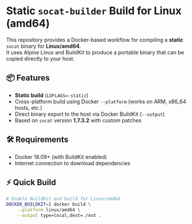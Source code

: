 # Static `socat-builder` Build for Linux (amd64)

This repository provides a Docker-based workflow for compiling a **static** `socat` binary for **Linux/amd64**.  
It uses Alpine Linux and BuildKit to produce a portable binary that can be copied directly to your host.

## 📦 Features
- **Static build** (`LDFLAGS=-static`)
- Cross-platform build using Docker `--platform` (works on ARM, x86_64 hosts, etc.)
- Direct binary export to the host via Docker BuildKit (`--output`)
- Based on `socat` version **1.7.3.2** with custom patches

## 🛠 Requirements
- Docker 18.09+ (with BuildKit enabled)
- Internet connection to download dependencies

## ⚡ Quick Build

```bash
# Enable BuildKit and build for Linux/amd64
DOCKER_BUILDKIT=1 docker build \
    --platform linux/amd64 \
    --output type=local,dest=./out .

